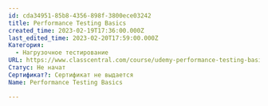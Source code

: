 ```yaml
---
id: cda34951-85b8-4356-898f-3800ece03242
title: Performance Testing Basics
created_time: 2023-02-19T17:36:00.000Z
last_edited_time: 2023-02-20T17:59:00.000Z
Категория:
  - Нагрузочное тестирование
URL: https://www.classcentral.com/course/udemy-performance-testing-basics-97866
Статус: Не начат
Сертификат?: Сертификат не выдается
Name: Performance Testing Basics

---
```

